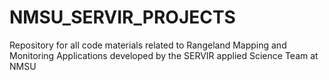 # NMSU_SERVIR_PROJECTS
Repository for all code materials related to Rangeland Mapping and Monitoring Applications developed by the SERVIR applied Science Team at NMSU
